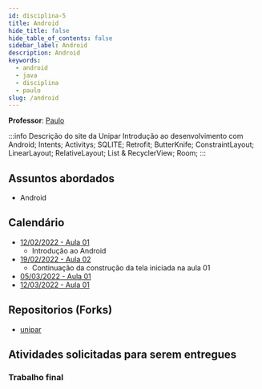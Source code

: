 ```yaml
---
id: disciplina-5
title: Android
hide_title: false
hide_table_of_contents: false
sidebar_label: Android
description: Android
keywords:
  - android
  - java
  - disciplina
  - paulo
slug: /android
---
```


**Professor**: [Paulo](/professores/paulo)

:::info Descrição do site da Unipar
Introdução ao desenvolvimento com Android; Intents; Activitys; SQLITE; Retrofit; ButterKnife; ConstraintLayout; LinearLayout; RelativeLayout; List & RecyclerView; Room;
:::

## Assuntos abordados

- Android

## Calendário

- [12/02/2022 - Aula 01](/blog/16)
  - Introdução ao Android
- [19/02/2022 - Aula 02](/blog/17)
  - Continuação da construção da tela iniciada na aula 01
- [05/03/2022 - Aula 01](/blog/#)
- [12/03/2022 - Aula 01](/blog/#)

## Repositorios (Forks)
- [unipar](https://github.com/pos-unipar/unipar)

## Atividades solicitadas para serem entregues

### Trabalho final